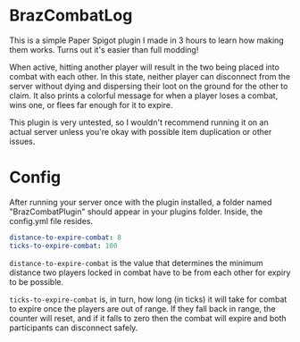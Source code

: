 # BrazCombatLog
This is a simple Paper Spigot plugin I made in 3 hours to learn how making them works. Turns out it's easier than full modding!

When active, hitting another player will result in the two being placed into combat with each other. In this state, neither player can disconnect from the server without dying and dispersing their loot on the ground for the other to claim.
It also prints a colorful message for when a player loses a combat, wins one, or flees far enough for it to expire.

This plugin is very untested, so I wouldn't recommend running it on an actual server unless you're okay with possible item duplication or other issues.

# Config
After running your server once with the plugin installed, a folder named "BrazCombatPlugin" should appear in your plugins folder. Inside, the config.yml file resides.

```yaml 
distance-to-expire-combat: 8
ticks-to-expire-combat: 100
```
`distance-to-expire-combat` is the value that determines the minimum distance two players locked in combat have to be from each other for expiry to be possible.

`ticks-to-expire-combat` is, in turn, how long (in ticks) it will take for combat to expire once the players are out of range. If they fall back in range, the counter will reset, and if it falls to zero then the combat will expire and both participants can disconnect safely.
